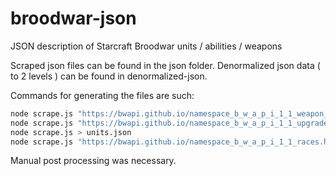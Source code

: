 # broodwar-json
JSON description of Starcraft Broodwar units / abilities / weapons

Scraped json files can be found in the json folder. Denormalized json data ( to 2 levels ) can be found in denormalized-json.

Commands for generating the files are such:

```bash
node scrape.js "https://bwapi.github.io/namespace_b_w_a_p_i_1_1_weapon_types.html" > weapons.json
node scrape.js "https://bwapi.github.io/namespace_b_w_a_p_i_1_1_upgrade_types.html" > upgrades.json
node scrape.js > units.json
node scrape.js "https://bwapi.github.io/namespace_b_w_a_p_i_1_1_races.html" > races.json
```

Manual post processing was necessary.
